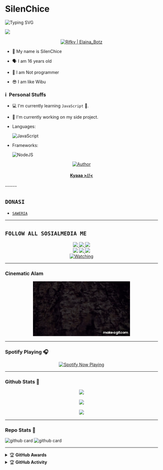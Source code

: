 # SilenChice <img src="https://user-images.githubusercontent.com/1303154/88677602-1635ba80-d120-11ea-84d8-d263ba5fc3c0.gif" width="40px" alt=""><br></h1>
</p>
<img
        src="https://readme-typing-svg.herokuapp.com/?size=30&width=800&lines=Hello+Thanks+For+Visiting+Github+SilenChice."
            alt="Typing SVG"
        />
    </a>
</p>
<a href="https://github.com/SilenChice"><img src="https://cardivo.vercel.app/api?name=Rifky | Chikoo&description=Hi, i'm SilenChice and i'm just a newbie programmer nice to meet you all 🤗&image=https://telegra.ph/file/75d9fe28fdd5078195e00.jpg&usqp=CAU&backgroundColor=%23ecf0f1&instagram=@rifkyekaxyz_&github=SilenChice&pattern=leaf&colorPattern=%23eaeaea" /><a> <br />

</p>
<p align="center">
<a href="#"><img title="Rifky | Elaina_Botz" src="https://img.shields.io/badge/Rifky | Elaina_Botz-green?colorA=%23ff0000&colorB=%23017e40&style=for-the-badge"></a>
</p>

<p align="center">

- 👼 My name is SilenChice

- 🗣️ I am 16 years old

- 🔭 I am Not programmer

- 😎 I am like Wibu
</p>

### ℹ &nbsp;Personal Stuffs
- 💻 I'm currently learning `JavaScript` 🚀.
- 🔭 I'm currently working on my side project.
- Languages: &nbsp;

  ![JavaScript](https://img.shields.io/badge/JavaScript-323330?style=for-the-badge&logo=javascript&logoColor=F7DF1E)

- Frameworks: &nbsp;

  ![NodeJS](https://img.shields.io/badge/Node.js-43853D?style=for-the-badge&logo=node.js&logoColor=white)

</div>
<p align="center">
  <a href="https://github.com/SilenChice"><img title="Author" src="https://img.shields.io/badge/Author-SilenChice-purple.svg?style=for-the-badge&logo=github" /></a>
  <h4 align="center">
  <a href="https://wa.me/6281289682492">Kyaaa >//< </a>
</h4>
</p>
------

## ```DONASI```

- [`SAWERIA`](https://saweria.co/rifkyekapratama)

-------

## ```FOLLOW ALL SOSIALMEDIA ME```
<p align="center">
<a href="https://instagram.com/rifkyekaxyz"><img src="https://img.shields.io/badge/Instagram-E4405F?style=for-the-badge&logo=instagram&logoColor=white"/>
<a href="https://wa.me/6281289682492"><img src="https://img.shields.io/badge/WhatsApp-25D366?style=for-the-badge&logo=whatsapp&logoColor=white" />
<a href="https://www.youtube.com/channel/UCEMlNO1Cv3OZ-AXOa-SEMzA"><img src="https://img.shields.io/badge/YouTube-Rifky Eka Pratama-ff0000?style=for-the-badge&logo=youtube&logoColor=ff0000&link=https://youtube.com/channel/UCdzWwbApjkyODby7_MoRYlA" /><br>
<a href="https://vt.tiktok.com/ZSe9gDbfR"><img src="https://img.shields.io/badge/Tiktok SilenChice-black?style=for-the-badge&logo=tiktok&logoColor=ff000000&link=https://tiktok.com/@im_chikoo" /></a>
<a href="https://github.com/SilenChice"><img src="https://img.shields.io/badge/-GitHub-black?style=flat-square&logo=github" />
<a href="https://www.youtube.com/channel/UCEMlNO1Cv3OZ-AXOa-SEMzA"><img src="https://img.shields.io/youtube/channel/subscribers/UCEMlNO1Cv3OZ-AXOa-SEMzA?style=social" /> <br>
<a href="https://komarev.com/ghpvc/?username=SilenChice&color=blue&style=flat-square&label=Profile+Views"><img title="Watching" src="https://komarev.com/ghpvc/?username=SilenChice&color=blue&style=flat-square&label=Profile+View"></a>
</p>

 -------

 ### Cinematic Alam
<p align="center">
 <img src="https://github.com/SilenChice/SilenChice/blob/main/Alam_Cinematic_Film.gif" />
</p>

------

### Spotify Playing 🎧

<p align="center">
  <a href="https://open.spotify.com/user/fubsd2bvtesc318tc9k5swng2?si=2fcdd72e28314027" target="_blank"><img src="https://now-playing-on-spotify.vercel.app/api/spotify" alt="Spotify Now Playing" width="350"/></a>
</p>

------

 ### Github Stats 🚀

 <p align="center">
  <a href="https://github.com/CylenY"><img src="https://github-readme-streak-stats.herokuapp.com?user=SilenChice&theme=tokyonight&hide_border=false&properties=background&border=%239611C5FF" /><a>
</p>


<p align="center"><a href="https://github.com/SilenChice"><img src="https://github-readme-stats.vercel.app/api?username=SilenChice&show_icons=true&theme=radical"></a></p>
<p align="center"><a href="https://github.com/SilenChice"><img src="https://github-readme-stats.vercel.app/api/top-langs/?username=SilenChice&theme=radical&layout=compact"></a></p>

------

 ### Repo Stats 🔭

![github card](https://github-readme-stats.vercel.app/api/pin/?username=SilenChice&repo=SilenChice&theme=dark)
![github card](https://github-readme-stats.vercel.app/api/pin/?username=SilenChice&repo=Base-SilenChiceV2&theme=nightowl)

------

<details>
    <summary>&#127942 <b>GitHub Awards</b></summary><br/>

![Github Trophy](https://github-profile-trophy.vercel.app/?username=SilenChice)

</details>

<details>
    <summary>&#127942 <b>GitHub Activity</b></summary><br/>

![Metrics](https://metrics.lecoq.io/SilenChice?template=classic&repositories.forks=true&languages=1&languages.colors=github&languages.threshold=0%25&config.timezone=Asia%2FBekasi)

</details>
